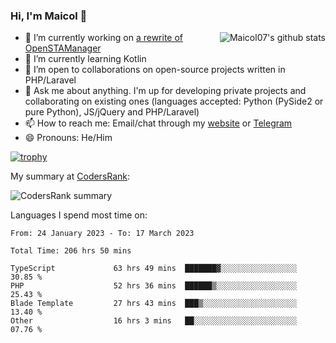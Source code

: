 ### Hi, I'm Maicol 👋
<img align="right" src="https://github-readme-stats.vercel.app/api?username=maicol07&count_private=true&count_private=true&show_icons=true" alt="Maicol07's github stats">

- 🔭 I’m currently working on [a rewrite of OpenSTAManager](https://github.com/Dasc3er/openstamanager/tree/rewrite)
- 🌱 I’m currently learning Kotlin
- 👯 I’m open to collaborations on open-source projects written in PHP/Laravel
- 💬 Ask me about anything. I'm up for developing private projects and collaborating on existing ones (languages accepted: Python (PySide2 or pure Python), JS/jQuery and PHP/Laravel)
- 📫 How to reach me: Email/chat through my [website](https://maicol07.it) or [Telegram](https://telegram.me/maicol07)
- 😄 Pronouns: He/Him

[![trophy](https://github-profile-trophy.vercel.app/?username=maicol07)](https://github.com/ryo-ma/github-profile-trophy)

My summary at [CodersRank](https://codersrank.io):

![CodersRank summary](https://cr-ss-service.azurewebsites.net/api/ScreenShot?widget=summary&username=maicol07&badges=3&show-avatar=true&style=--header-bg-color:%23000;--border-radius:16px)

Languages I spend most time on:
<!--START_SECTION:waka-->

```text
From: 24 January 2023 - To: 17 March 2023

Total Time: 206 hrs 50 mins

TypeScript             63 hrs 49 mins  ███████▓░░░░░░░░░░░░░░░░░   30.85 %
PHP                    52 hrs 36 mins  ██████▒░░░░░░░░░░░░░░░░░░   25.43 %
Blade Template         27 hrs 43 mins  ███▒░░░░░░░░░░░░░░░░░░░░░   13.40 %
Other                  16 hrs 3 mins   ██░░░░░░░░░░░░░░░░░░░░░░░   07.76 %
```

<!--END_SECTION:waka-->
